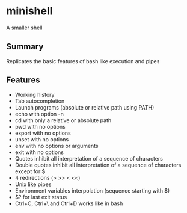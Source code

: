 # minishell
A smaller shell

## Summary
Replicates the basic features of bash like execution and pipes

## Features
- Working history
- Tab autocompletion
- Launch programs (absolute or relative path using PATH)
- echo with option -n
- cd with only a relative or absolute path
- pwd with no options
- export with no options
- unset with no options
- env with no options or arguments
- exit with no options
- Quotes inhibit all interpretation of a sequence of characters
- Double quotes inhibit all interpretation of a sequence of characters except for $
- 4 redirections (> >> < <<)
- Unix like pipes
- Environment variables interpolation (sequence starting with $)
- $? for last exit status
- Ctrl+C, Ctrl+\ and Ctrl+D works like in bash
